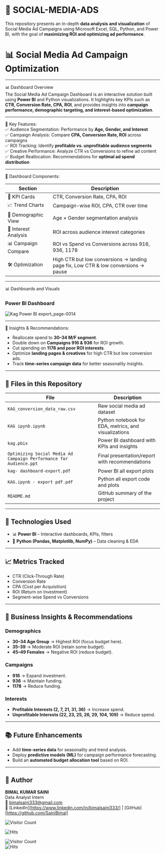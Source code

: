 # 📢 SOCIAL-MEDIA-ADS
This repository presents an in-depth **data analysis and visualization** of Social Media Ad Campaigns using Microsoft Excel, SQL, Python, and Power BI, with the goal of **maximizing ROI and optimizing ad performance**.

# 📊 Social Media Ad Campaign Optimization

------------------------------------------------------------------------

📊 Dashboard Overview  
The Social Media Ad Campaign Dashboard is an interactive solution built using **Power BI** and Python visualizations. It highlights key KPIs such as **CTR, Conversion Rate, CPA, ROI**, and provides insights into **campaign performance, demographic targeting, and interest-based optimization**.

------------------------------------------------------------------------

🔹 Key Features:  
✅ Audience Segmentation: Performance by **Age, Gender, and Interest**  
✅ Campaign Analysis: Compare **CPA, Conversion Rate, ROI** across campaigns  
✅ ROI Tracking: Identify **profitable vs. unprofitable audience segments**  
✅ Creative Performance: Analyze CTR vs Conversions to refine ad content  
✅ Budget Reallocation: Recommendations for **optimal ad spend distribution**

------------------------------------------------------------------------

📌 Dashboard Components:  

| Section             | Description                                                                 |
|---------------------|-----------------------------------------------------------------------------|
| 🔹 KPI Cards         | CTR, Conversion Rate, CPA, ROI                                              |
| 📈 Trend Charts      | Campaign-wise ROI, CPA, CTR over time                                       |
| 👥 Demographic View  | Age × Gender segmentation analysis                                          |
| 🎯 Interest Analysis | ROI across audience interest categories                                    |
| 📊 Campaign Compare  | ROI vs Spend vs Conversions across 916, 936, 1178                           |
| 🛠️ Optimization      | High CTR but low conversions → landing page fix, Low CTR & low conversions → pause |

------------------------------------------------------------------------

📊 Dashboards and Visuals  

### Power BI Dashboard  
![Kag Power BI export_page-0014](https://github.com/user-attachments/assets/c30c818a-e7bb-436b-8195-0e67c72d9a2b)



------------------------------------------------------------------------

🧠 Insights & Recommendations:  
- Reallocate spend to **30–34 M/F segment**.  
- Double down on **Campaigns 916 & 936** for ROI growth.  
- Cut spending on **1178 and poor ROI interests**.  
- Optimize **landing pages & creatives** for high CTR but low conversion ads.  
- Track **time-series campaign data** for better seasonality insights.  

------------------------------------------------------------------------

## 📁 Files in this Repository  

| File | Description |
|------|-------------|
| `KAG_conversion_data_raw.csv` | Raw social media ad dataset |
| `KAG ipynb.ipynb` | Python notebook for EDA, metrics, and visualizations |
| `kag.pbix` | Power BI dashboard with KPIs and insights |
| `Optimizing Social Media Ad Campaign Performance for Audience.ppt` | Final presentation/report with recommendations |
|`kag- dashboard-export.pdf`| Power BI all export plots |
|`KAG.ipynb - export pdf.pdf`| Python all export code and  plots |
| `README.md` | GitHub summary of the project |

------------------------------------------------------------------------

## 🚀 Technologies Used  

- 📊 **Power BI** – Interactive dashboards, KPIs, filters  
- 🐍 **Python (Pandas, Matplotlib, NumPy)** – Data cleaning & EDA  


------------------------------------------------------------------------

## 📈 Metrics Tracked  

- CTR (Click-Through Rate)  
- Conversion Rate  
- CPA (Cost per Acquisition)  
- ROI (Return on Investment)  
- Segment-wise Spend vs Conversions  

------------------------------------------------------------------------

## 📌 Business Insights & Recommendations  

### Demographics  
- **30–34 Age Group** → Highest ROI (focus budget here).  
- **35–39** → Moderate ROI (retain some budget).  
- **45–49 Females** → Negative ROI (reduce budget).  

### Campaigns  
- **916** → Expand investment.  
- **936** → Maintain funding.  
- **1178** → Reduce funding.  

### Interests  
- **Profitable Interests (2, 7, 21, 31, 36)** → Increase spend.  
- **Unprofitable Interests (22, 23, 25, 26, 29, 104, 109)** → Reduce spend.  

------------------------------------------------------------------------

## 📚 Future Enhancements  

- Add **time-series data** for seasonality and trend analysis.  
- Deploy **predictive models (ML)** for campaign performance forecasting.  
- Build an **automated budget allocation tool** based on ROI.  

------------------------------------------------------------------------
## 🙌 Author

**BIMAL KUMAR SAINI**              
Data Analyst Intern                      
📧 bimalsaini333@gmail.com              
🔗 [LinkedIn][https://www.linkedin.com/in/bimalsaini333/] | [GitHub][https://github.com/SainiBimal]

![Visitor Count](https://komarev.com/ghpvc/?username=SainiBimal&style=flat-square)

![Hits](https://hits.sh/github.com/SainiBimal/MyRepo.svg?style=flat-square)


![Visitor Count](https://komarev.com/ghpvc/?username=YourGitHub&style=flat-square)  
![Hits](https://hits.sh/github.com/YourGitHub/YourRepo.svg?style=flat-square)  

